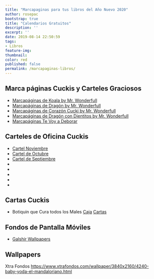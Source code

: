 ```yaml
---
title: "Marcapaginas para tus libros del Año Nuevo 2020"
author: rosepac
bootstrap: true
title: "Calendarios Gratuitos"
description: ''
excerpt: ''
date: 2019-08-14 22:50:59
tags:
- Libros
feature-img: 
thumbnail: 
color: red
published: false
permalink: /marcapaginas-libros/
---
```


## Marca páginas Cuckis y Carteles Graciosos

* [Marcapáginas de Koala by Mr. Wonderfull](https://muymolon.com/descargables/marcapaginas-originales/)
* [Marcapáginas de Dragón by Mr. Wonderfull](https://muymolon.com/descargables/marcapaginas-originales/)
* [Marcapáginas de Corazón Cucki by Mr. Wonderfull](https://docs.google.com/forms/d/e/1FAIpQLSdp-lDMOlY79aVHPPGdQr83wZ6YheGxqUrUHN9pMStpQg2WbQ/viewform?c=0&w=1)
* [Marcapáginas de Dragón con Dientitos by Mr. Wonderfull](https://docs.google.com/forms/d/e/1FAIpQLSd_w-RAiImiXYjKitUaKAvSm6GNFgfn5KWSPwlbX3BdXGXR3Q/viewform?c=0&w=1)
* [Marcapáginas Te Voy a Deborar](https://drive.google.com/file/d/0B54FfR_tUggwUno1SlBsQnZZeDA/edit)

## Carteles de Oficina Cuckis

* [Cartel Noviembre](https://drive.google.com/file/d/0B54FfR_tUggwamdSMTBXMWdUNXc/view)
* [Cartel de Octubre](https://drive.google.com/file/d/0B54FfR_tUggwZ1ptU3RLalI1Qk0/view)
* [Cartel de Septiembre](https://drive.google.com/file/d/0B54FfR_tUggwNmZhZmJsZnRMOHc/view)
* []()
* []()
* []()
* []()
* []()

## Cartas Cuckis

* Botiquin que Cura todos los Males [Caja](https://drive.google.com/file/d/0B54FfR_tUggwX0VpVFM1N3ZuVXc/view) [Cartas](https://drive.google.com/file/d/0B54FfR_tUggwTkN0QnNqSTVUalU/view)

## Fondos de Pantalla Móviles

* [Galshir Wallpapers](https://galshir.com/wallpapers)

## Wallpapers

Xtra Fondos https://www.xtrafondos.com/wallpaper/3840x2160/4240-baby-yoda-el-mandaloriano.html